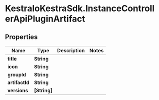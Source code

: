 # KestraIoKestraSdk.InstanceControllerApiPluginArtifact

## Properties

Name | Type | Description | Notes
------------ | ------------- | ------------- | -------------
**title** | **String** |  | 
**icon** | **String** |  | 
**groupId** | **String** |  | 
**artifactId** | **String** |  | 
**versions** | **[String]** |  | 


